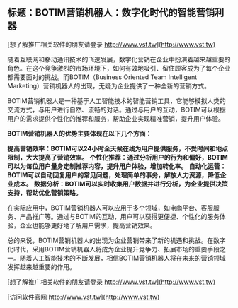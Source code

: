 ## **标题：BOTIM营销机器人：数字化时代的智能营销利器**

[想了解推广相关软件的朋友请登录 http://www.vst.tw](http://www.vst.tw)

随着互联网和移动通讯技术的飞速发展，数字化营销在企业中扮演着越来越重要的角色。在这个竞争激烈的市场环境下，如何有效地吸引、留住顾客成为了每个企业都需要面对的挑战。而BOTIM（Business Oriented Team Intelligent Marketing）营销机器人的出现，无疑为企业提供了一种全新的营销方式。

BOTIM营销机器人是一种基于人工智能技术的智能营销工具，它能够模拟人类的交流方式，与用户进行自然、流畅的对话。通过与用户的互动，BOTIM可以根据用户的需求提供个性化的推荐和服务，帮助企业实现精准营销，提升用户体验。

**BOTIM营销机器人的优势主要体现在以下几个方面：**

**提高营销效率：BOTIM可以24小时全天候在线为用户提供服务，不受时间和地点限制，大大提高了营销效率。**
**个性化推荐：通过分析用户的行为和偏好，BOTIM可以为每位用户量身定制推荐内容，提升用户体验，增加转化率。**
**自动化运营：BOTIM可以自动回复用户的常见问题，处理简单的事务，解放人力资源，降低企业成本。**
**数据分析：BOTIM可以实时收集用户数据并进行分析，为企业提供决策支持，帮助优化营销策略。**

在实际应用中，BOTIM营销机器人可以应用于多个领域，如电商平台、客服服务、产品推广等。通过与BOTIM的互动，用户可以获得更便捷、个性化的服务体验，企业也能够更好地了解用户需求，提高营销效果。

总的来说，BOTIM营销机器人的出现为企业营销带来了新的机遇和挑战。在数字化时代，采用BOTIM营销机器人将成为企业提升竞争力、拓展市场的重要手段之一。随着人工智能技术的不断发展，相信BOTIM营销机器人将在未来的营销领域发挥越来越重要的作用。

[想了解推广相关软件的朋友请登录 http://www.vst.tw](http://www.vst.tw)


[访问软件官网 http://www.vst.tw](http://www.vst.tw)
